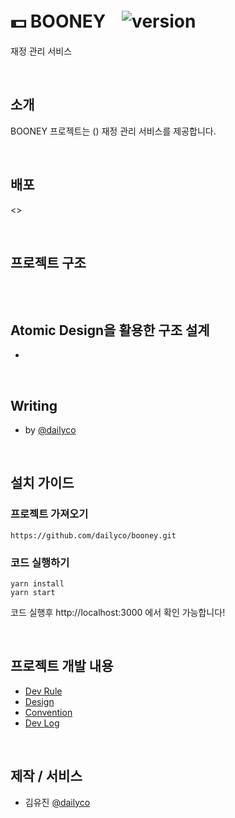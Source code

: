 # 💵 BOONEYㅤ![version](https://img.shields.io/badge/version-v0.0.0-blue)
재정 관리 서비스

<br/>

## 소개
BOONEY 프로젝트는 () 재정 관리 서비스를 제공합니다.

<br/>

## 배포
<>

<br/>

## 프로젝트 구조
```

```

<br/>

## Atomic Design을 활용한 구조 설계
- []()

<br/>

## Writing
- []() by [@dailyco](https://github.com/dailyco)

<br/>

## 설치 가이드
### 프로젝트 가져오기
```
https://github.com/dailyco/booney.git
```
### 코드 실행하기
```
yarn install
yarn start
```
코드 실행후 http://localhost:3000 에서 확인 가능합니다!

<br/>

## 프로젝트 개발 내용
- [Dev Rule]()
- [Design]()
- [Convention]()
- [Dev Log]()

<br/>

## 제작 / 서비스
- 김유진 [@dailyco](https://github.com/dailyco)
